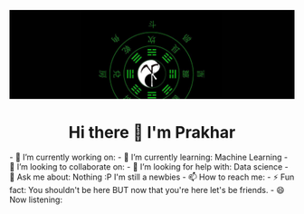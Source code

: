 ![LuKe](https://github.com/prakhar-luke/prakhar-luke/blob/cfbdbd7ddb6232ab9efd1823283b49b961ff6477/Lu1ke.jpg)
<h1 align="center">Hi there 👋 I'm Prakhar</h1>
<p>
- 🔭 I’m currently working on: <!-- insert script to automatically uptade current working rep on github -->
- 🌱 I’m currently learning: Machine Learning
- 👯 I’m looking to collaborate on: 
- 🤔 I’m looking for help with: Data science
- 💬 Ask me about: Nothing :P I'm still a newbies 
- 📫 How to reach me: <!-- prakhar.luke@gmail.com -->
- ⚡ Fun fact: You shouldn't be here BUT now that you're here let's be friends.
- 😄 Now listening: <!-- place now playing track by linking spotify -->
</p>
